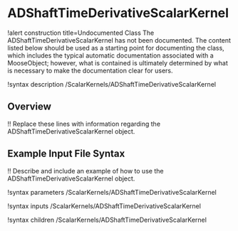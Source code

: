 # ADShaftTimeDerivativeScalarKernel

!alert construction title=Undocumented Class
The ADShaftTimeDerivativeScalarKernel has not been documented. The content listed below should be used as a starting point for
documenting the class, which includes the typical automatic documentation associated with a
MooseObject; however, what is contained is ultimately determined by what is necessary to make the
documentation clear for users.

!syntax description /ScalarKernels/ADShaftTimeDerivativeScalarKernel

## Overview

!! Replace these lines with information regarding the ADShaftTimeDerivativeScalarKernel object.

## Example Input File Syntax

!! Describe and include an example of how to use the ADShaftTimeDerivativeScalarKernel object.

!syntax parameters /ScalarKernels/ADShaftTimeDerivativeScalarKernel

!syntax inputs /ScalarKernels/ADShaftTimeDerivativeScalarKernel

!syntax children /ScalarKernels/ADShaftTimeDerivativeScalarKernel
